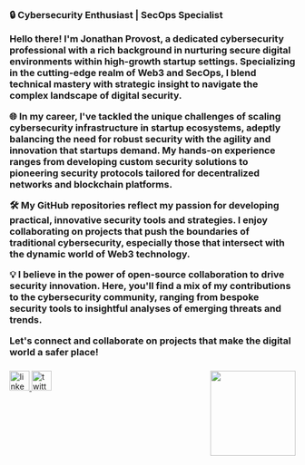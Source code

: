 <h3 align="left">
🔒 Cybersecurity Enthusiast | SecOps Specialist

Hello there! I'm Jonathan Provost, a dedicated cybersecurity professional with a rich background in nurturing secure digital environments within high-growth startup settings. Specializing in the cutting-edge realm of Web3 and SecOps, I blend technical mastery with strategic insight to navigate the complex landscape of digital security.

🌐 In my career, I've tackled the unique challenges of scaling cybersecurity infrastructure in startup ecosystems, adeptly balancing the need for robust security with the agility and innovation that startups demand. My hands-on experience ranges from developing custom security solutions to pioneering security protocols tailored for decentralized networks and blockchain platforms.

🛠️ My GitHub repositories reflect my passion for developing practical, innovative security tools and strategies. I enjoy collaborating on projects that push the boundaries of traditional cybersecurity, especially those that intersect with the dynamic world of Web3 technology.

💡 I believe in the power of open-source collaboration to drive security innovation. Here, you'll find a mix of my contributions to the cybersecurity community, ranging from bespoke security tools to insightful analyses of emerging threats and trends.

Let's connect and collaborate on projects that make the digital world a safer place!</h3>

###

<img align="right" height="150" src="https://media.giphy.com/media/RbDKaczqWovIugyJmW/giphy.gif"  />

###

###

<div align="left">
  <a href="https://www.linkedin.com/in/jonathan-provost-it/" target="_blank">
    <img src="https://img.shields.io/static/v1?message=LinkedIn&logo=linkedin&label=&color=0077B5&logoColor=white&labelColor=&style=for-the-badge" height="35" alt="linkedin logo"  />
  </a>
  <a href="https://twitter.com/sansmotdepasse" target="_blank">
    <img src="https://img.shields.io/static/v1?message=Twitter&logo=twitter&label=&color=1DA1F2&logoColor=white&labelColor=&style=for-the-badge" height="35" alt="twitter logo"  />
  </a>
</div>

###
<br clear="both">

###
